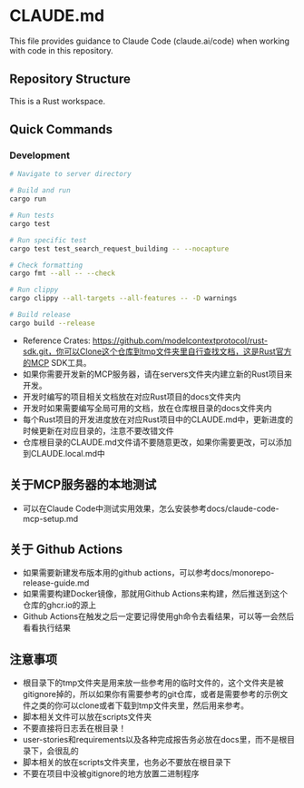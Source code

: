 # CLAUDE.md

This file provides guidance to Claude Code (claude.ai/code) when working with code in this repository.

## Repository Structure

This is a Rust workspace.

## Quick Commands

### Development
```bash
# Navigate to server directory

# Build and run
cargo run

# Run tests
cargo test

# Run specific test
cargo test test_search_request_building -- --nocapture

# Check formatting
cargo fmt --all -- --check

# Run clippy
cargo clippy --all-targets --all-features -- -D warnings

# Build release
cargo build --release
```

- Reference Crates: https://github.com/modelcontextprotocol/rust-sdk.git，你可以Clone这个仓库到tmp文件夹里自行查找文档，这是Rust官方的MCP SDK工具。
- 如果你需要开发新的MCP服务器，请在servers文件夹内建立新的Rust项目来开发。
- 开发时编写的项目相关文档放在对应Rust项目的docs文件夹内
- 开发时如果需要编写全局可用的文档，放在仓库根目录的docs文件夹内
- 每个Rust项目的开发进度放在对应Rust项目中的CLAUDE.md中，更新进度的时候更新在对应目录的，注意不要改错文件
- 仓库根目录的CLAUDE.md文件请不要随意更改，如果你需要更改，可以添加到CLAUDE.local.md中
## 关于MCP服务器的本地测试
- 可以在Claude Code中测试实用效果，怎么安装参考docs/claude-code-mcp-setup.md
## 关于 Github Actions
- 如果需要新建发布版本用的github actions，可以参考docs/monorepo-release-guide.md
- 如果需要构建Docker镜像，那就用Github Actions来构建，然后推送到这个仓库的ghcr.io的源上
- Github Actions在触发之后一定要记得使用gh命令去看结果，可以等一会然后看看执行结果
## 注意事项
- 根目录下的tmp文件夹是用来放一些参考用的临时文件的，这个文件夹是被gitignore掉的，所以如果你有需要参考的git仓库，或者是需要参考的示例文件之类的你可以clone或者下载到tmp文件夹里，然后用来参考。
- 脚本相关文件可以放在scripts文件夹
- 不要直接将日志丢在根目录！
- user-stories和requirements以及各种完成报告务必放在docs里，而不是根目录下，会很乱的
- 脚本相关的放在scripts文件夹里，也务必不要放在根目录下
- 不要在项目中没被gitignore的地方放置二进制程序
